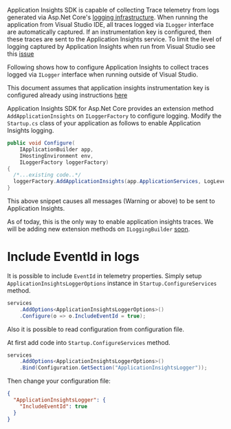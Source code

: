 Application Insights SDK is capable of collecting Trace telemetry from logs generated via Asp.Net Core's [logging infrastructure](https://docs.microsoft.com/en-us/aspnet/core/fundamentals/logging).
When running the application from Visual Studio IDE, all traces logged via `ILogger` interface are automatically captured. If an instrumentation key is configured, then these traces are sent to the Application Insights service. To limit the level of logging captured by Application Insights when run from Visual Studio see this [issue](https://github.com/Microsoft/ApplicationInsights-aspnetcore/issues/603)

Following shows how to configure Application Insights to collect traces logged via `ILogger` interface when running outside of Visual Studio.

This document assumes that application insights instrumentation key is configured already using instructions [here](https://github.com/Microsoft/ApplicationInsights-aspnetcore/wiki/Getting-Started-for-a-ASP.NET-CORE-2.0-WebApp) 

Application Insights SDK for Asp.Net Core provides an extension method `AddApplicationInsights` on `ILoggerFactory` to configure logging. Modify the `Startup.cs` class of your application as follows to enable Application Insights logging.

``` csharp
public void Configure(
    IApplicationBuilder app, 
    IHostingEnvironment env, 
    ILoggerFactory loggerFactory)
{
  /*...existing code..*/
  loggerFactory.AddApplicationInsights(app.ApplicationServices, LogLevel.Warning);
}
```

This above snippet causes all messages (Warning or above) to be sent to Application Insights. 

As of today, this is the only way to enable application insights traces. We will be adding new extension methods on `ILoggingBuilder` [soon](https://github.com/Microsoft/ApplicationInsights-aspnetcore/issues/536).

# Include EventId in logs

It is possible to include `EventId` in telemetry properties. Simply setup `ApplicationInsightsLoggerOptions` instance in `Startup.ConfigureServices` method.

``` csharp
services
    .AddOptions<ApplicationInsightsLoggerOptions>()
    .Configure(o => o.IncludeEventId = true);
```

Also it is possible to read configuration from configuration file.

At first add code into `Startup.ConfigureServices` method.

``` csharp
services
    .AddOptions<ApplicationInsightsLoggerOptions>()
    .Bind(Configuration.GetSection("ApplicationInsightsLogger"));
```

Then change your configuration file:

``` json
{
  "ApplicationInsightsLogger": {
    "IncludeEventId": true
  }
}
```